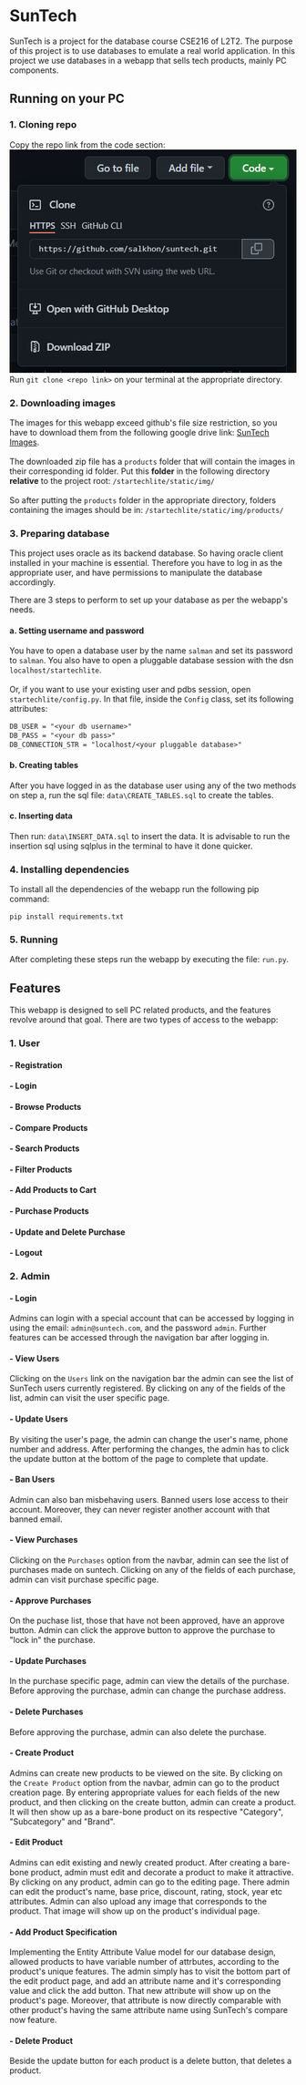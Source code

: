 # SunTech
SunTech is a project for the database course CSE216 of L2T2. The purpose of this project is to use databases to emulate a real world application. In this project we use databases in a webapp that sells tech products, mainly PC components.

## Running on your PC

### 1. Cloning repo
Copy the repo link from the code section:\
![repo](/startechlite/static/img/clone.png)
\
Run `git clone <repo link>` on your terminal at the appropriate directory.

### 2. Downloading images
The images for this webapp exceed github's file size restriction, so you have to download them from the following google drive link:
[SunTech Images](https://drive.google.com/drive/folders/1ylIfzFwLTN_I4FaABZy-cSjWWhtA63sF?usp=sharing).\
\
The downloaded zip file has a `products` folder that will contain the images in their corresponding id folder. Put this **folder** in the following directory **relative** to the project root:
`/startechlite/static/img/`\
\
So after putting the `products` folder in the appropriate directory, folders containing the images should be in:
`/startechlite/static/img/products/`

### 3. Preparing database
This project uses oracle as its backend database. So having oracle client installed in your machine is essential. Therefore you have to log in as the appropriate user, and have permissions to manipulate the database accordingly.

There are 3 steps to perform to set up your database as per the webapp's needs. 
#### a. Setting username and password
You have to open a database user by the name `salman` and set its password to `salman`. You also have to open a pluggable database session with the dsn `localhost/startechlite`.\
\
Or, if you want to use your existing user and pdbs session, open `startechlite/config.py`. In that file, inside the `Config` class, set its following attributes:
```
DB_USER = "<your db username>"
DB_PASS = "<your db pass>"
DB_CONNECTION_STR = "localhost/<your pluggable database>"
```
#### b. Creating tables
After you have logged in as the database user using any of the two methods on step a, run the sql file: `data\CREATE_TABLES.sql` to create the tables. 
#### c. Inserting data
Then run: `data\INSERT_DATA.sql` to insert the data. It is advisable to run the insertion sql using sqlplus in the terminal to have it done quicker. 
### 4. Installing dependencies
To install all the dependencies of the webapp run the following pip command:
```
pip install requirements.txt
```
### 5. Running
After completing these steps run the webapp by executing the file: `run.py`. 

## Features
This webapp is designed to sell PC related products, and the features revolve around that goal. There are two types of access to the webapp:
### 1. User 
#### - Registration
#### - Login
#### - Browse Products
#### - Compare Products
#### - Search Products
#### - Filter Products
#### - Add Products to Cart
#### - Purchase Products
#### - Update and Delete Purchase
#### - Logout

### 2. Admin
#### - Login
Admins can login with a special account that can be accessed by logging in using the email: `admin@suntech.com`, and the password `admin`. Further features can be accessed through the navigation bar after logging in. 
#### - View Users
Clicking on the `Users` link on the navigation bar the admin can see the list of SunTech users currently registered. By clicking on any of the fields of the list, admin can visit the user specific page. 
#### - Update Users
By visiting the user's page, the admin can change the user's name, phone number and address. After performing the changes, the admin has to click the update button at the bottom of the page to complete that update. 
#### - Ban Users
Admin can also ban misbehaving users. Banned users lose access to their account. Moreover, they can never register another account with that banned email. 
#### - View Purchases
Clicking on the `Purchases` option from the navbar, admin can see the list of purchases made on suntech. Clicking on any of the fields of each purchase, admin can visit purchase specific page. 
#### - Approve Purchases
On the puchase list, those that have not been approved, have an approve button. Admin can click the approve button to approve the purchase to "lock in" the purchase. 
#### - Update Purchases
In the purchase specific page, admin can view the details of the purchase. Before approving the purchase, admin can change the purchase address. 
#### - Delete Purchases
Before approving the purchase, admin can also delete the purchase. 
#### - Create Product
Admins can create new products to be viewed on the site. By clicking on the `Create Product` option from the navbar, admin can go to the product creation page. By entering appropriate values for each fields of the new product, and then clicking on the create button, admin can create a product. It will then show up as a bare-bone product on its respective "Category", "Subcategory" and "Brand".
#### - Edit Product
Admins can edit existing and newly created product. After creating a bare-bone product, admin must edit and decorate a product to make it attractive. By clicking on any product, admin can go to the editing page. There admin can edit the product's name, base price, discount, rating, stock, year etc attributes. Admin can also upload any image that corresponds to the product. That image will show up on the product's individual page. 
#### - Add Product Specification
Implementing the Entity Attribute Value model for our database design, allowed products to have variable number of attrbutes, according to the product's unique features. The admin simply has to visit the bottom part of the edit product page, and add an attribute name and it's corresponding value and click the add button. That new attribute will show up on the product's page. Moreover, that attribute is now directly comparable with other product's having the same attribute name using SunTech's compare now feature. 
#### - Delete Product
Beside the update button for each product is a delete button, that deletes a product. 